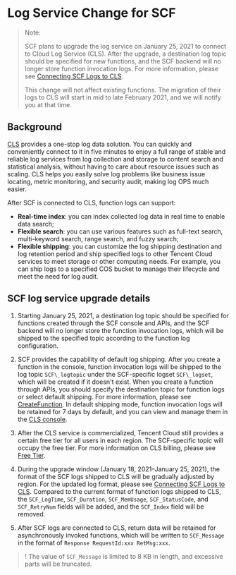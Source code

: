 # Log Service Change for SCF

>Note:
>
>SCF plans to upgrade the log service on January 25, 2021 to connect to Cloud Log Service (CLS). After the upgrade, a destination log topic should be specified for new functions, and the SCF backend will no longer store function invocation logs. For more information, please see [Connecting SCF Logs to CLS](https://intl.cloud.tencent.com/document/product/583/34876).
>
>This change will not affect existing functions. The migration of their logs to CLS will start in mid to late February 2021, and we will notify you at that time.
>

## Background

[CLS](https://intl.cloud.tencent.com/document/product/614) provides a one-stop log data solution. You can quickly and conveniently connect to it in five minutes to enjoy a full range of stable and reliable log services from log collection and storage to content search and statistical analysis, without having to care about resource issues such as scaling. CLS helps you easily solve log problems like business issue locating, metric monitoring, and security audit, making log OPS much easier.

After SCF is connected to CLS, function logs can support:

- **Real-time index**: you can index collected log data in real time to enable data search;
- **Flexible search**: you can use various features such as full-text search, multi-keyword search, range search, and fuzzy search;
- **Flexible shipping**: you can customize the log shipping destination and log retention period and ship specified logs to other Tencent Cloud services to meet storage or other computing needs. For example, you can ship logs to a specified COS bucket to manage their lifecycle and meet the need for log audit.

## SCF log service upgrade details

1. Starting January 25, 2021, a destination log topic should be specified for functions created through the SCF console and APIs, and the SCF backend will no longer store the function invocation logs, which will be shipped to the specified topic according to the function log configuration.

2. SCF provides the capability of default log shipping. After you create a function in the console, function invocation logs will be shipped to the log topic `SCF\_logtopic` under the SCF-specific logset `SCF\_logset`, which will be created if it doesn't exist. When you create a function through APIs, you should specify the destination topic for function logs or select default shipping. For more information, please see [CreateFunction](https://intl.cloud.tencent.com/document/product/583/18586). In default shipping mode, function invocation logs will be retained for 7 days by default, and you can view and manage them in the [CLS console](https://console.cloud.tencent.com/cls/logset).

3. After the CLS service is commercialized, Tencent Cloud still provides a certain free tier for all users in each region. The SCF-specific topic will occupy the free tier. For more information on CLS billing, please see [Free Tier](https://intl.cloud.tencent.com/document/product/614/37889).

4. During the upgrade window (January 18, 2021–January 25, 2021), the format of the SCF logs shipped to CLS will be gradually adjusted by region. For the updated log format, please see [Connecting SCF Logs to CLS](https://intl.cloud.tencent.com/document/product/583/34876). Compared to the current format of function logs shipped to CLS, the `SCF_LogTime`, `SCF_Duration`, `SCF_MemUsage`, `SCF_StatusCode`, and `SCF_RetryNum` fields will be added, and the `SCF_Index` field will be removed.

5. After SCF logs are connected to CLS, return data will be retained for asynchronously invoked functions, which will be written to `SCF_Message` in the format of `Response RequestId:xxx RetMsg:xxx`.

>! 
>The value of `SCF_Message` is limited to 8 KB in length, and excessive parts will be truncated.



